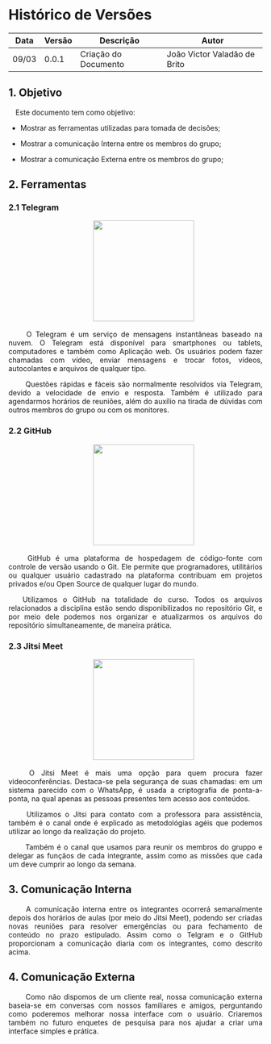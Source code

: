 # Histórico de Versões

Data|Versão|Descrição|Autor
-|-|-|-
09/03|0.0.1|Criação do Documento| João Victor Valadão de Brito|

## 1. Objetivo

 <p align = "justify"> &emsp;Este documento tem como objetivo:</p>

- Mostrar as ferramentas utilizadas para tomada de decisões;

- Mostrar a comunicação Interna entre os membros do grupo;

- Mostrar a comunicação Externa entre os membros do grupo;



## 2. Ferramentas

### 2.1 Telegram

<p align = "center"> &emsp;&emsp; <img src="https://logospng.org/download/telegram/logo-telegram-4096.png" width="200" height="200"/> </p>

<p align = "justify"> &emsp;&emsp; O Telegram é um serviço de mensagens instantâneas baseado na nuvem. O Telegram está disponível para smartphones ou tablets, computadores e também como Aplicação web. Os usuários podem fazer chamadas com vídeo, enviar mensagens e trocar fotos, vídeos, autocolantes e arquivos de qualquer tipo.
<p align = "justify"> &emsp;&emsp; Questões rápidas e fáceis são normalmente resolvidos via Telegram, devido a velocidade de envio e resposta. Também é utilizado para agendarmos horários de reuniões, além do auxílio na tirada de dúvidas com outros membros do grupo ou com os monitores.</p>


### 2.2 GitHub

<p align = "center"> &emsp;&emsp; <img src="https://cdn4.iconfinder.com/data/icons/iconsimple-logotypes/512/github-512.png" width="200" height="200"/> </p> 

<p align = "justify"> &emsp;&emsp; GitHub é uma plataforma de hospedagem de código-fonte com controle de versão usando o Git. Ele permite que programadores, utilitários ou qualquer usuário cadastrado na plataforma contribuam em projetos privados e/ou Open Source de qualquer lugar do mundo.

<p align = "justify"> &emsp;&emsp;Utilizamos o GitHub na totalidade do curso. Todos os arquivos relacionados a disciplina estão sendo disponibilizados no repositório Git, e por meio dele podemos nos organizar e atualizarmos os arquivos do repositório simultaneamente, de maneira prática.</p> 


### 2.3 Jitsi Meet

<p align = "center"> &emsp;&emsp; <img src="https://i.imgur.com/0ITrKCk.png" width="200" height="200"/> </p>  

<p align = "justify"> &emsp;&emsp; O Jitsi Meet  é mais uma opção para quem procura fazer videoconferências. Destaca-se pela segurança de suas chamadas: em um sistema parecido com o WhatsApp, é usada a criptografia de ponta-a-ponta, na qual apenas as pessoas presentes tem acesso aos conteúdos.

<p align = "justify"> &emsp;&emsp; Utilizamos o Jitsi para contato com a professora para assistência, também é o canal onde é explicado as metodológias agéis que podemos utilizar ao longo da realização do projeto.

<p align = "justify"> &emsp;&emsp; Também é o canal que usamos para reunir os membros do gruppo e delegar as funçãos de cada integrante, assim como as missões que cada um deve cumprir ao longo da semana.</p>



## 3. Comunicação Interna


<p align = "justify"> &emsp;&emsp; A comunicação interna entre os integrantes ocorrerá semanalmente depois dos horários de aulas (por meio do Jitsi Meet), podendo ser criadas novas reuniões para resolver emergências ou para fechamento de conteúdo no prazo estipulado. Assim como o Telgram e o GitHub proporcionam a comunicação diaria com os integrantes, como descrito acima.</p>

## 4. Comunicação Externa

<p align = "justify"> &emsp;&emsp; Como não dispomos de um cliente real, nossa comunicação externa baseia-se em conversas com nossos familiares e amigos, perguntando como poderemos melhorar nossa interface com o usuário. Criaremos também no futuro enquetes de pesquisa para nos ajudar a criar uma interface simples e prática.</p>
